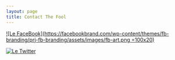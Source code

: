 ```yaml
---
layout: page
title: Contact The Fool
---
```

 [![Le FaceBook](https://facebookbrand.com/wp-content/themes/fb-branding/prj-fb-branding/assets/images/fb-art.png =100x20)](https://www.facebook.com/profile.php?id=100001231718401)

[![Le Twitter](https://image.freepik.com/free-icon/twitter-logo_318-40459.jpg )](https://twitter.com/wtfjoze)
